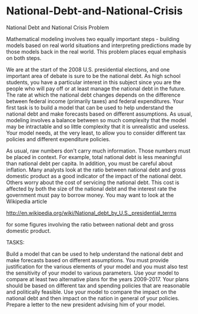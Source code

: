# National-Debt-and-National-Crisis
National Debt and National Crisis
Problem	 
 	
Mathematical modeling involves two equally important steps - building models based on real world situations and interpreting predictions made by those models back in the real world. This problem places equal emphasis on both steps.

We are at the start of the 2008 U.S. presidential elections, and one important area of debate is sure to be the national debt. As high school students, you have a particular interest in this subject since you are the people who will pay off or at least manage the national debt in the future. The rate at which the national debt changes depends on the difference between federal income (primarily taxes) and federal expenditures. Your first task is to build a model that can be used to help understand the national debt and make forecasts based on different assumptions. As usual, modeling involves a balance between so much complexity that the model may be intractable and so little complexity that it is unrealistic and useless. Your model needs, at the very least, to allow you to consider different tax policies and different expenditure policies.

As usual, raw numbers don't carry much information. Those numbers must be placed in context.  For example, total national debt is less meaningful than national debt per capita. In addition, you must be careful about inflation. Many analysts look at the ratio between national debt and gross domestic product as a good indicator of the impact of the national debt. Others worry about the cost of servicing the national debt. This cost is affected by both the size of the national debt and the interest rate the government must pay to borrow money. You may want to look at the Wikipedia article

http://en.wikipedia.org/wiki/National_debt_by_U.S._presidential_terms

for some figures involving the ratio between national debt and gross domestic product.

TASKS:

Build a model that can be used to help understand the national debt and make forecasts based on different assumptions. You must provide justification for the various elements of your model and you must also test the sensitivity of your model to various parameters.
Use your model to compare at least two alternative plans for the years 2009-2017. Your plans should be based on different tax and spending policies that are reasonable and politically feasible. Use your model to compare the impact on the national debt and then impact on the nation in general of your policies.
Prepare a letter to the new president advising him of your model.
 
